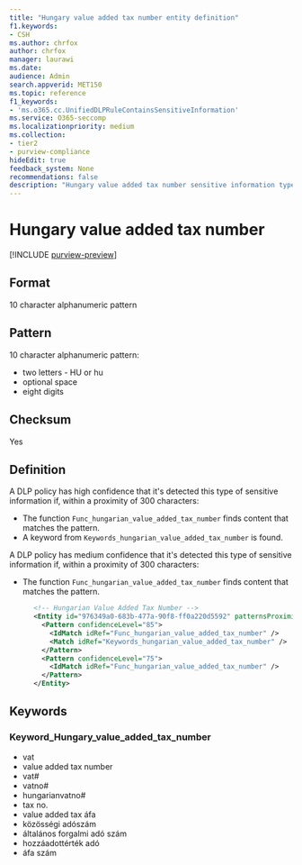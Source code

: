 ```yaml
---
title: "Hungary value added tax number entity definition"
f1.keywords:
- CSH
ms.author: chrfox
author: chrfox
manager: laurawi
ms.date:
audience: Admin
search.appverid: MET150
ms.topic: reference
f1_keywords:
- 'ms.o365.cc.UnifiedDLPRuleContainsSensitiveInformation'
ms.service: O365-seccomp
ms.localizationpriority: medium
ms.collection:
- tier2
- purview-compliance
hideEdit: true
feedback_system: None
recommendations: false
description: "Hungary value added tax number sensitive information type entity definition."
---
```



# Hungary value added tax number

[!INCLUDE [purview-preview](../includes/purview-preview.md)]

## Format

10 character alphanumeric pattern

## Pattern

10 character alphanumeric pattern:

- two letters - HU or hu
- optional space
- eight digits

## Checksum

Yes

## Definition

A DLP policy has high confidence that it's detected this type of sensitive information if, within a proximity of 300 characters:

- The function `Func_hungarian_value_added_tax_number` finds content that matches the pattern.
- A keyword from `Keywords_hungarian_value_added_tax_number` is found.

A DLP policy has medium confidence that it's detected this type of sensitive information if, within a proximity of 300 characters:

- The function `Func_hungarian_value_added_tax_number` finds content that matches the pattern.

```xml
      <!-- Hungarian Value Added Tax Number -->
      <Entity id="976349a0-683b-477a-90f8-ff0a220d5592" patternsProximity="300" recommendedConfidence="85">
        <Pattern confidenceLevel="85">
          <IdMatch idRef="Func_hungarian_value_added_tax_number" />
          <Match idRef="Keywords_hungarian_value_added_tax_number" />
        </Pattern>
        <Pattern confidenceLevel="75">
          <IdMatch idRef="Func_hungarian_value_added_tax_number" />
        </Pattern>
      </Entity>
```

## Keywords

### Keyword_Hungary_value_added_tax_number

- vat
- value added tax number
- vat#
- vatno#
- hungarianvatno#
- tax no.
- value added tax áfa
- közösségi adószám
- általános forgalmi adó szám
- hozzáadottérték adó
- áfa szám
